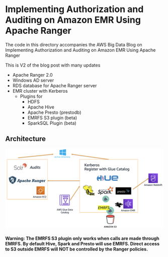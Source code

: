 # Implementing Authorization and Auditing on Amazon EMR Using Apache Ranger
The code in this directory accompanies the AWS Big Data Blog on Implementing Authorization and Auditing on Amazon EMR Using Apache Ranger

This is V2 of the blog post with many updates

- Apache Ranger 2.0
- Windows AD server
- RDS database for Apache Ranger server
- EMR cluster with Kerberos
   * Plugins for
     * HDFS
     * Apache Hive
     * Apache Presto (prestodb)
     * EMRFS S3 plugin (beta)
     * SparkSQL Plugin (beta)

## Architecture

![](../images/ad-kerberos.png) 

#### Warning: The EMRFS S3 plugin only works when calls are made through EMRFS. By default Hive, Spark and Presto will use EMRFS. Direct access to S3 outside EMRFS will NOT be controlled by the Ranger policies.

